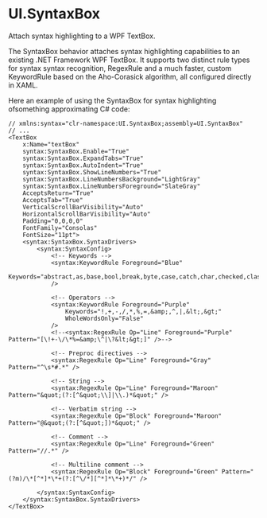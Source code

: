 # UI.SyntaxBox
Attach syntax highlighting to a WPF TextBox.

The SyntaxBox behavior attaches syntax highlighting capabilities to an existing .NET Framework WPF TextBox.
It supports two distinct rule types for syntax syntax recognition, RegexRule and a much faster, custom KeywordRule based on the Aho-Corasick algorithm, all configured directly in XAML.

Here an example of using the SyntaxBox for syntax highlighting ofsomething approximating C# code:

```xaml
// xmlns:syntax="clr-namespace:UI.SyntaxBox;assembly=UI.SyntaxBox"
// ...
<TextBox 
    x:Name="textBox"
    syntax:SyntaxBox.Enable="True"
    syntax:SyntaxBox.ExpandTabs="True"
    syntax:SyntaxBox.AutoIndent="True"
    syntax:SyntaxBox.ShowLineNumbers="True"
    syntax:SyntaxBox.LineNumbersBackground="LightGray"
    syntax:SyntaxBox.LineNumbersForeground="SlateGray"            
    AcceptsReturn="True" 
    AcceptsTab="True"
    VerticalScrollBarVisibility="Auto"
    HorizontalScrollBarVisibility="Auto"
    Padding="0,0,0,0"
    FontFamily="Consolas"
    FontSize="11pt">
    <syntax:SyntaxBox.SyntaxDrivers>
        <syntax:SyntaxConfig>
            <!-- Keywords -->
            <syntax:KeywordRule Foreground="Blue"
                Keywords="abstract,as,base,bool,break,byte,case,catch,char,checked,class,const,continue,decimal,default,delegate,do,double,else,enum,event,explicit,extern,false,finally,fixed,float,for,foreach,goto,if,implicit,in,int,interface,internal,is,lock,long,namespace,new,null,object,operator,out,override,params,private,protected,public,readonly,ref,return,sbyte,sealed,short,sizeof,stackalloc,static,string,struct,switch,this,throw,true,try,typeof,uint,ulong,unchecked,unsafe,ushort,using,using,static,virtual,void,volatile,while,get,set,yield,var"
            />
                        
            <!-- Operators -->
            <syntax:KeywordRule Foreground="Purple"
                Keywords="!,+,-,/,*,%,=,&amp;,^,|,&lt;,&gt;"
                WholeWordsOnly="False"
            />
            <!--<syntax:RegexRule Op="Line" Foreground="Purple" Pattern="[\!+-\/\*%=&amp;\^|\?&lt;&gt;]" />-->
                        
            <!-- Preproc directives -->
            <syntax:RegexRule Op="Line" Foreground="Gray" Pattern="^\s*#.*" />

            <!-- String -->
            <syntax:RegexRule Op="Line" Foreground="Maroon" Pattern="&quot;(?:[^&quot;\\]|\\.)*&quot;" />

            <!-- Verbatim string -->
            <syntax:RegexRule Op="Block" Foreground="Maroon" Pattern="@&quot;(?:[^&quot;])*&quot;" />

            <!-- Comment -->
            <syntax:RegexRule Op="Line" Foreground="Green" Pattern="//.*" />

            <!-- Multiline comment -->
            <syntax:RegexRule Op="Block" Foreground="Green" Pattern="(?m)/\*[^*]*\*+(?:[^\/*][^*]*\*+)*/" />

        </syntax:SyntaxConfig>
    </syntax:SyntaxBox.SyntaxDrivers>
</TextBox>
